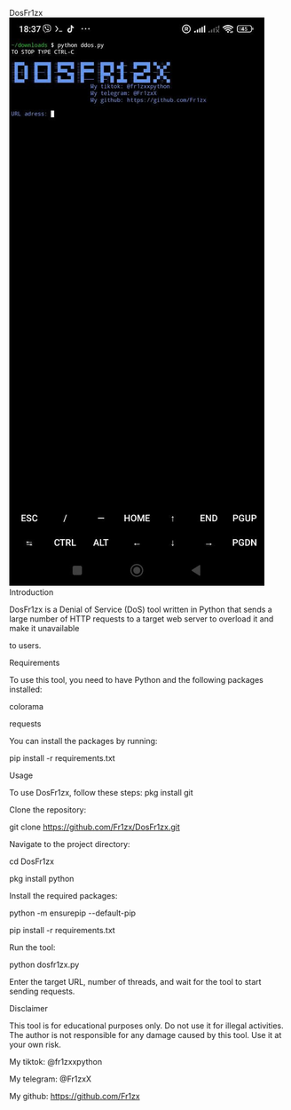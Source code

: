 DosFr1zx
![Image alt](https://github.com/Fr1zx/DosFr1zx/blob/main/termux.jpeg)
Introduction

DosFr1zx is a Denial of Service (DoS) tool written in Python that sends a large number of HTTP requests to a target web server to overload it and make it unavailable 

to users.

Requirements

To use this tool, you need to have Python and the following packages installed:

colorama


requests


You can install the packages by running:


pip install -r requirements.txt

Usage

To use DosFr1zx, follow these steps:
pkg install git

Clone the repository:


git clone https://github.com/Fr1zx/DosFr1zx.git


Navigate to the project directory:


cd DosFr1zx

pkg install python

Install the required packages:

python -m ensurepip --default-pip

pip install -r requirements.txt


Run the tool:

python dosfr1zx.py


Enter the target URL, number of threads, and wait for the tool to start sending requests.


Disclaimer

This tool is for educational purposes only. Do not use it for illegal activities. The author is not responsible for any damage caused by this tool. Use it at your own 
risk.

My tiktok: @fr1zxxpython

My telegram: @Fr1zxX

My github: https://github.com/Fr1zx

